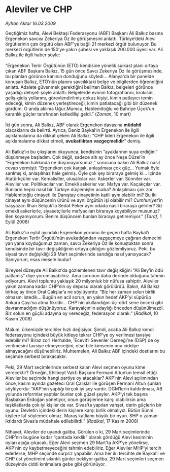 # Aleviler ve CHP

*Ayhan Aktar 16.03.2009*

<div class="taraf_structure_2col_1zq">
<div class="margen_n">



 <p>Geçtiğimiz hafta, Alevi Bektaşi Federasyonu (ABF) Başkanı Ali Balkız basına Ergenekon savcısı Zekeriya Öz ile görüşmesini anlattı. Türkiye’deki Alevi örgütlerinin çatı örgütü olan ABF’ye bağlı 21 merkezî örgüt bulunuyor. Bu merkezî örgütlerin de 150’ye yakın şubesi ve yaklaşık 200.000 üyesi var. Ali Balkız ile ilgili haber şöyle: <br/><br/>“Ergenekon Terör Örgütünün (ETÖ) kendisine yönelik suikast planı ortaya çıkan ABF Başkanı Balkız, 15 gün önce Savcı Zekeriya Öz ile görüşmesinde, bu planları görünce kanının donduğunu söyledi... Alanya'da bir panelde konuşan Balkız, ETÖ’nün planını savcılıktaki belge ve bilgilerden öğrendiğini anlattı. Adalete güvenmek gerektiğini belirten Balkız, belgeleri görünce yaşadığı dehşeti şöyle anlattı: Belgelerde evimin fotoğraflarını, krokisini, geliş-gidiş yollarımı, görevlendirilmiş dokuz kişiyi, kimin patlayıcı temin edeceği, kimin düzenek yerleştireceği, kimin patlatacağı gibi bir düzenek gördüm. O anda aklıma Uğur<u> </u>Mumcu, Hablemitoğlu ve Bahriye Üçok’un karanlık güçler tarafından katledilişi geldi.” (<i>Zaman</i>, 10 mart) <br/><br/>İki gün sonra, Ali Balkız, ABF olarak Ergenekon davasına <b>müdahil</b> olacaklarını da belirtti. Ayrıca, Deniz Baykal’ın Ergenekon ile ilgili açıklamalarına da dikkat çeken Ali Balkız: “CHP lideri Ergenekon ile ilgili açıklamalarına dikkat etmeli, <b>avukatlıktan</b> <b>vazgeçmelidir</b>” demiş. <br/><br/>Ali Balkız’ın bu çıkışlarını okuyunca, kendisinin “ayaklarının suya erdiğini” düşünmeye başladım. Çok değil, sadece altı ay önce Neşe Düzel’in “Ergenekon hakkında ne düşünüyorsunuz,” sorusuna bakın Ali Balkız nasıl cevap vermişti: “Ergenekon çok karışık, anlaşılması çok güç... Yumak öyle sarılmış ki, anlaşılmaz hale gelmiş. Öyle çok şey biraraya gelmiş ki... İçinde Atatürkçüler var. Kemalistler, ulusalcılar var. Askerler var. Sünniler var. Aleviler var. Politikacılar var. Emekli askerler var. Mafya var. Kaçakçılar var. Bunların hepsi nasıl bir Türkiye düşlemişler acaba? Anlaşılması çok zor. Hablemitoğlu cinayeti ile Danıştay cinayetinin katili aynı olabilir mi? Bu iki cinayet aynı düşüncenin ürünü ve aynı örgütün işi olabilir mi? <i>Cumhuriyet</i>’in başyazarı İlhan Selçuk’la Sedat Peker aynı odada nasıl biraraya gelirler? Siz emekli askerlerle, siyasetçilerle mafyacıları biraraya koyabiliyor musunuz? Ben koyamıyorum. Benim düşüncem bunları biraraya getiremiyor.” (<i>Taraf</i>, 1 Eylül 2008) <br/><br/>Ali Balkız’ın eylül ayındaki Ergenekon yorumu ile geçen hafta Baykal’ı Ergenekon Terör Örgütü’nün avukatlığından vazgeçmeye çağıran demecini yan yana koyduğumuz zaman, savcı Zekeriya Öz ile konuştuktan sonra kendisinde bir tavır değişikliğinin ortaya çıktığını gözlemliyoruz. Peki, bu siyasi tavır değişikliği 29 Mart seçimlerinde sandığa nasıl yansıyacak? Sanıyorum, esas mesele budur! <br/><br/>Bireysel düzeyde Ali Balkız’da gözlemlenen tavır değişikliğini “Ali Bey’in ödü patlamış” diye yorumlayabiliriz. Ama sorunun daha derinde olduğunu tahmin ediyorum. Alevi toplumu yaklaşık 20 milyonluk bir nüfusa sahiptir. Aleviler yakın zamana kadar CHP’nin oy deposu olarak görülürdü. Bakın, Ali Balkız birkaç ay önce Oral Çalışlar’a ne söylüyordu: “Biz her zaman solun birlik olmasını istedik... Bugün en acil sorun, en yakın hedef AKP’yi süpürüp Ankara Çayı’na atma fikridir... CHP’nin akıllandığını üç-dört sene önceki gibi davranmadığını düşünüyoruz. Karayalçın’ın adaylığı önceden düşünülmezdi. Biz solun en güçlü adayına oy vereceğiz, federasyon olarak.” (<i>Radikal</i>, 10 Kasım 2008) <br/><br/>Malum, ülkemizde tercihler hızlı değişiyor. Şimdi, acaba Ali Balkız kendi federasyonu içindeki büyük kitleye tekrar CHP’ye oy verilmesi tavsiye edebilir mi? Biraz zor! Herhalde, ‘Ecevit’i Sevenler Derneği’ne (DSP) de oy verilmesini tavsiye etmeyeceğini, etse bile kimsenin onu ciddiye almayacağını düşünebiliriz. Muhtemelen, Ali Balkız ABF içindeki dostlarını bu seçimde serbest bırakacaktır. <br/><br/>Peki, 29 Mart seçimlerinde serbest kalan Alevi seçmen oyunu kime verecektir? Örneğin, Ehlibeyt Vakfı Başkanı Fermani Altun’un temsil ettiği Aleviler bu seçimde hangi partiye oy atacaklar? AKP’nin Alevi açılımından önce, kasım ayında gazeteci Oral Çalışlar ile görüşen Fermani Altun şunları söylüyordu: “AKP’nin yaptığı birçok iyi şey vardır. DGM’lerin kaldırılması, AB yolunda reformlar yaptılar bunlar çok güzel şeyler. AKP’yi tek başına Başbakan Erdoğan yönetiyor, onun görüşlerine karşı olabilirsin ama teşkilatlarda çok iyi kişiler de var. Sivas’ta yapılan vahşet, derin güçlerin bir oyunu. Devletin içindeki derin kişilere karşı birlik olmalıyız. Bütün Sünni kişilere laf söylemek olmaz. Maraş katliamı büyük bir oyun. SHP o zaman iktidardı Sivas’a müdahale edilebilirdi.” (<i>Radikal</i>, 17 Kasım 2008) <br/><br/>Nihayet, Aleviler de uyandı galiba. Görülen o ki, 29 Mart seçimlerinde CHP’nin bugüne kadar “çantada keklik” olarak gördüğü Alevi kesiminin oyları açığa çıkacak. Eğer Alevi seçmen 29 Mart’ta AKP’ye yönelirse, AKP’nin oy kaybetmeyeceğini tahmin edebiliriz. Eğer Aleviler MHP’yi tercih ederlerse, MHP seçimde sürpriz yapabilir. Ama her iki tercihte de Baykal’ı ve CHP üst yönetimini sıkıntılı günler bekliyor galiba. 29 Mart seçimleri seçmen düzeyinde ciddi kırılmalara gebe gibi görünüyor.</p>

<br/>


<div id="taraf_not">
</div>

</div>


</div>
